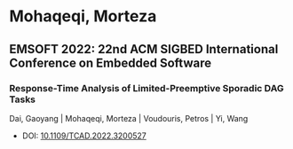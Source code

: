 # Mohaqeqi, Morteza

## EMSOFT 2022: 22nd ACM SIGBED International Conference on Embedded Software

### Response-Time Analysis of Limited-Preemptive Sporadic DAG Tasks
Dai, Gaoyang | Mohaqeqi, Morteza | Voudouris, Petros | Yi, Wang
* DOI: [10.1109/TCAD.2022.3200527](https://doi.org/10.1109/TCAD.2022.3200527)

